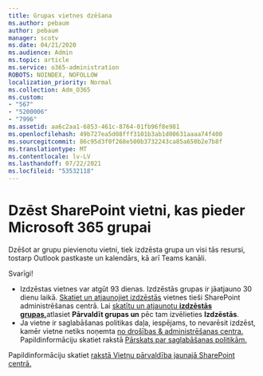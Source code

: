 ```yaml
---
title: Grupas vietnes dzēšana
ms.author: pebaum
author: pebaum
manager: scotv
ms.date: 04/21/2020
ms.audience: Admin
ms.topic: article
ms.service: o365-administration
ROBOTS: NOINDEX, NOFOLLOW
localization_priority: Normal
ms.collection: Adm_O365
ms.custom:
- "567"
- "5200006"
- "7996"
ms.assetid: aa6c2aa1-6853-461c-8764-01fb96f8e981
ms.openlocfilehash: 49b727ea5d08fff3101b3ab1d00631aaaa74f400
ms.sourcegitcommit: 86c95d3f0f268e500b3732243ca85a650b2e7b8f
ms.translationtype: MT
ms.contentlocale: lv-LV
ms.lasthandoff: 07/22/2021
ms.locfileid: "53532118"
---
```

# <a name="delete-a-sharepoint-site-that-belongs-to-a-microsoft-365-group"></a>Dzēst SharePoint vietni, kas pieder Microsoft 365 grupai

Dzēšot ar grupu pievienotu vietni, tiek izdzēsta grupa un visi tās resursi, tostarp Outlook pastkaste un kalendārs, kā arī Teams kanāli.
  
Svarīgi!

- Izdzēstas vietnes var atgūt 93 dienas. Izdzēstās grupas ir jāatjauno 30 dienu laikā. [Skatiet un atjaunojiet izdzēstās](https://admin.microsoft.com/sharepoint?page=recyclebin&modern=true) vietnes tieši SharePoint administrēšanas centrā. Lai [skatītu un atjaunotu **izdzēstās grupas,**](https://admin.microsoft.com/Adminportal/Home?source=applauncher#/deletedgroups)atlasiet **Pārvaldīt grupas un** pēc tam izvēlieties **Izdzēstās**.
- Ja vietne ir saglabāšanas politikas daļa, iespējams, to nevarēsit izdzēst, kamēr vietne netiks noņemta [no drošības & administrēšanas centra.](https://protection.office.com/?rfr=AdminCenter#/retention) Papildinformāciju skatiet rakstā [Pārskats par saglabāšanas politikām.](/microsoft-365/compliance/retention-policies)
  
Papildinformāciju skatiet [rakstā Vietņu pārvaldība jaunajā SharePoint centrā.](/sharepoint/manage-sites-in-new-admin-center)
